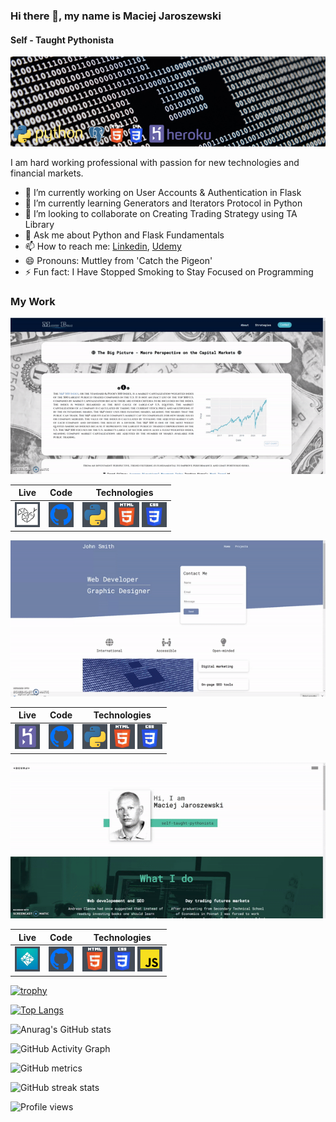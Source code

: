 ### Hi there 👋, my name is Maciej Jaroszewski
#### Self - Taught Pythonista
![I am GitHub Readme Generator's creator](https://github.com/mjaroszewski1979/mjaroszewski1979/blob/main/banner.png)

I am hard working professional with passion for new technologies and financial markets. 


- 🔭 I’m currently working on  User Accounts & Authentication in Flask 
- 🌱 I’m currently learning Generators and Iterators Protocol in Python 
- 👯 I’m looking to collaborate on Creating Trading Strategy using TA Library 
- 💬 Ask me about Python and Flask Fundamentals 
- 📫 How to reach me: [Linkedin](https://www.linkedin.com/in/maciej-jaroszewski-0aa0451bb/), [Udemy](https://www.udemy.com/user/maciej-jaroszewski-3/) 
- 😄 Pronouns: Muttley from 'Catch the Pigeon' 
- ⚡ Fun fact: I Have Stopped Smoking to Stay Focused on Programming  

### My Work

![caption](https://github.com/mjaroszewski1979/market_bias/blob/main/marketbias.gif) 

Live | Code | Technologies
---- | ---- | ------------
[<img src="https://github.com/mjaroszewski1979/mjaroszewski1979/blob/main/pyan.png">](http://mjaroszewski.pythonanywhere.com/) | [<img src="https://github.com/mjaroszewski1979/mjaroszewski1979/blob/main/github.png">](https://github.com/mjaroszewski1979/market_bias) | <img src="https://github.com/mjaroszewski1979/mjaroszewski1979/blob/main/python.png"> &nbsp; <img src="https://github.com/mjaroszewski1979/mjaroszewski1979/blob/main/html.png"> <img src="https://github.com/mjaroszewski1979/mjaroszewski1979/blob/main/css.png"> 

![caption](https://github.com/mjaroszewski1979/johnsmith/blob/main/johnsmith.gif)

Live | Code | Technologies
---- | ---- | ------------
[<img src="https://github.com/mjaroszewski1979/mjaroszewski1979/blob/main/heroku.png">](https://udemy-flask-smtplib.herokuapp.com/) | [<img src="https://github.com/mjaroszewski1979/mjaroszewski1979/blob/main/github.png">](https://github.com/mjaroszewski1979/johnsmith) | <img src="https://github.com/mjaroszewski1979/mjaroszewski1979/blob/main/python.png">  <img src="https://github.com/mjaroszewski1979/mjaroszewski1979/blob/main/html.png"> <img src="https://github.com/mjaroszewski1979/mjaroszewski1979/blob/main/css.png"> 

![caption](https://github.com/mjaroszewski1979/mjportfolio/blob/main/mjportfolio.gif)

Live | Code | Technologies
---- | ---- | ------------
[<img src="https://github.com/mjaroszewski1979/mjaroszewski1979/blob/main/netlify.png">](https://mjaroszewski.icu/) | [<img src="https://github.com/mjaroszewski1979/mjaroszewski1979/blob/main/github.png">](https://github.com/mjaroszewski1979/mjportfolio) | <img src="https://github.com/mjaroszewski1979/mjaroszewski1979/blob/main/html.png"> <img src="https://github.com/mjaroszewski1979/mjaroszewski1979/blob/main/css.png"> <img src="https://github.com/mjaroszewski1979/mjaroszewski1979/blob/main/js.png">



[![trophy](https://github-profile-trophy.vercel.app/?username=mjaroszewski1979&theme=nord)](https://github.com/ryo-ma/github-profile-trophy)

[![Top Langs](https://github-readme-stats.vercel.app/api/top-langs/?username=mjaroszewski1979&theme=nord)](https://github.com/anuraghazra/github-readme-stats)

![Anurag's GitHub stats](https://github-readme-stats.vercel.app/api?username=mjaroszewski1979&theme=nord&show_icons=true)

![GitHub Activity Graph](https://activity-graph.herokuapp.com/graph?username=mjaroszewski1979&theme=nord)  

![GitHub metrics](https://metrics.lecoq.io/mjaroszewski1979)  

![GitHub streak stats](https://github-readme-streak-stats.herokuapp.com/?user=mjaroszewski1979&theme=nord)  

![Profile views](https://gpvc.arturio.dev/mjaroszewski1979)  
